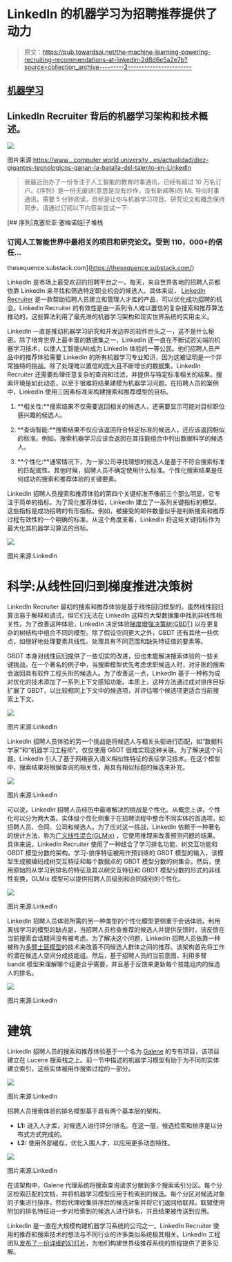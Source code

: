 # LinkedIn 的机器学习为招聘推荐提供了动力

> 原文：<https://pub.towardsai.net/the-machine-learning-powering-recruiting-recommendations-at-linkedin-2d8d6e5a2e7b?source=collection_archive---------2----------------------->

## [机器学习](https://towardsai.net/p/category/machine-learning)

## LinkedIn Recruiter 背后的机器学习架构和技术概述。

![](img/a0644e9d1eca2fbed19a9d74f0da9db3.png)

图片来源:[https://www . computer world university . es/actualidad/diez-gigantes-tecnologicos-ganan-la-batalla-del-talento-en-LinkedIn](https://www.computerworlduniversity.es/actualidad/diez-gigantes-tecnologicos-ganan-la-batalla-del-talento-en-linkedin)

> 我最近创办了一份专注于人工智能的教育时事通讯，已经有超过 10 万名订户。《序列》是一份无废话(意思是没有炒作，没有新闻等)的 ML 导向时事通讯，需要 5 分钟阅读。目标是让你与机器学习项目、研究论文和概念保持同步。请通过订阅以下内容来尝试一下:

[](https://thesequence.substack.com/) [## 序列|克塞尼亚·塞梅诺娃|子堆栈

### 订阅人工智能世界中最相关的项目和研究论文。受到 110，000+的信任…

thesequence.substack.com](https://thesequence.substack.com/) 

LinkedIn 是市场上最受欢迎的招聘平台之一。每天，来自世界各地的招聘人员都依靠 LinkedIn 来寻找和筛选特定职业机会的候选人。具体来说， [LinkedIn Recruiter](https://business.linkedin.com/talent-solutions/recruiter) 是一款帮助招聘人员建立和管理人才库的产品，可以优化成功招聘的机会。LinkedIn Recruiter 的有效性是由一系列令人难以置信的复杂搜索和推荐算法推动的，这些算法利用了最先进的机器学习架构和现实世界系统的实用主义。

LinkedIn 一直是推动机器学习研究和开发边界的软件巨头之一，这不是什么秘密。除了培育世界上最丰富的数据集之一，LinkedIn 还一直在不断试验尖端的机器学习技术，以使人工智能(AI)成为 LinkedIn 体验的一等公民。他们招聘人员产品中的推荐体验需要 LinkedIn 的所有机器学习专业知识，因为这被证明是一个非常独特的挑战。除了处理难以置信的庞大且不断增长的数据集，LinkedIn Recruiter 还需要处理任意复杂的查询和过滤，并提供与特定标准相关的结果。搜索环境是如此动态，以至于很难将结果建模为机器学习问题。在招聘人员的案例中，LinkedIn 使用三因素标准来构建搜索和推荐模型的目标。

1) **相关性:**搜索结果不仅需要返回相关的候选人，还需要显示可能对目标职位感兴趣的候选人。

2) **查询智能:**搜索结果不仅应该返回符合特定标准的候选人，还应该返回相似的标准。例如，搜索机器学习应该会返回在其技能组合中列出数据科学的候选人。

3) **个性化:**通常情况下，为一家公司寻找理想的候选人是基于不符合搜索标准的匹配属性。其他时候，招聘人员不确定使用什么标准。个性化搜索结果是任何成功的搜索和推荐体验的关键要素。

LinkedIn 招聘人员搜索和推荐体验的第四个关键标准不像前三个那么明显，它专注于简单的指标。为了简化推荐体验，LinkedIn 建立了一系列关键指标的模型，这些指标是成功招聘的有形指标。例如，被接受的邮件数量似乎是判断搜索和推荐过程有效性的一个明确的标准。从这个角度来看，LinkedIn 将这些关键指标作为最大化其机器学习算法的目标。

![](img/c7fcf036eb73a97e2ce6366172ca13e9.png)

图片来源:LinkedIn

# 科学:从线性回归到梯度推进决策树

LinkedIn Recruiter 最初的搜索和推荐体验是基于线性回归模型的。虽然线性回归算法易于解释和调试，但它们无法在 LinkedIn 这样的大型数据集中找到非线性相关性。为了改善这种体验，LinkedIn 决定体验[梯度增强决策树(GBDT)](https://en.wikipedia.org/wiki/Gradient_boosting#Gradient_tree_boosting) 以在更复杂的树结构中组合不同的模型。除了假设空间更大之外，GBDT 还有其他一些优点，如很好地处理要素共线性、处理具有不同范围和缺失特征值的要素等。

GBDT 本身对线性回归提供了一些切实的改进，但也未能解决搜索体验的一些关键挑战。在一个著名的例子中，当搜索模型优先考虑求职候选人时，对牙医的搜索会返回具有软件工程头衔的候选人。为了改善这一点，LinkedIn 基于一种称为成对优化的技术添加了一系列上下文感知功能。本质上，这种方法通过成对排序目标扩展了 GBDT，以比较相同上下文中的候选项，并评估哪个候选项更适合当前搜索上下文。

![](img/8c7a458f60b7f3092096ee983b5157ad.png)

图片来源:LinkedIn

LinkedIn 招聘人员体验的另一个挑战是将候选人与相关头衔进行匹配，如“数据科学家”和“机器学习工程师”。仅仅使用 GBDT 很难实现这种关联。为了解决这个问题，LinkedIn 引入了基于网络嵌入语义相似性特征的表征学习技术。在这个模型中，搜索结果将根据查询的相关性，用具有相似标题的候选来补充。

![](img/e21e44e2c996cacd0a9829e9abaa0ac7.png)

图片来源:LinkedIn

可以说，LinkedIn 招聘人员经历中最难解决的挑战是个性化。从概念上讲，个性化可以分为两大类。实体级个性化侧重于在招聘流程中整合不同实体的首选项，如招聘人员、合同、公司和候选人。为了应对这一挑战，LinkedIn 依赖于一种著名的统计方法，称为[广义线性混合(GLMix)](https://www.kdd.org/kdd2016/papers/files/adf0562-zhangA.pdf) ，它使用推理来改善预测问题的结果。具体来说，LinkedIn Recruiter 使用了一种结合了学习排名功能、树交互功能和 GBDT 模型分数的架构。学习-排序特征被用作预训练的 GBDT 模型的输入，该模型生成被编码成树交互特征和每个数据点的 GBDT 模型分数的树集合。然后，使用原始的从学习到排名的特征及其以树交互特征和 GBDT 模型分数的形式的非线性变换，GLMix 模型可以提供招聘人员级别和合同级别的个性化。

![](img/f35426be353586f31f713ee89eecac61.png)

图片来源:LinkedIn

LinkedIn 招聘人员体验所需的另一种类型的个性化模型更侧重于会话体验。利用离线学习的模型的缺点是，当招聘人员检查推荐的候选人并提供反馈时，该反馈在当前搜索会话期间没有被考虑。为了解决这个问题，LinkedIn 招聘人员依靠一种被称为[多臂土匪模型](https://en.wikipedia.org/wiki/Multi-armed_bandit)的技术来改善不同候选人群体之间的推荐。该架构首先将工作的潜在候选人空间分成技能组。然后，基于招聘人员的当前意图，利用多臂 bandit 模型来理解哪个组更合乎需要，并且基于反馈来更新每个技能组内的候选人的排名。

![](img/336272f483597ccd3ace8e1de7afd79d.png)

图片来源:LinkedIn

# 建筑

LinkedIn 招聘人员的搜索和推荐体验基于一个名为 [Galene](https://engineering.linkedin.com/search/did-you-mean-galene) 的专有项目，该项目建立在 Lucene 搜索栈之上。前一节中描述的机器学习模型有助于为不同的实体建立索引，这些实体被用作搜索过程的一部分。

![](img/ff8d7985f91d7c9b0b6b31b1015bb502.png)

图片来源:LinkedIn

招聘人员搜索体验的排名模型基于具有两个基本层的架构。

*   **L1:** 进入人才库，对候选人进行评分/排名。在这一层，候选检索和排序是以分布式方式完成的。​
*   **L2:** 使用外部缓存，优化入围人才，以应用更多动态特性。​

![](img/48cb7964bd476a7e9de3fa2479c2c486.png)

图片来源:LinkedIn

在该架构中，Galene 代理系统将搜索查询请求分散到多个搜索索引分区。每个分区检索匹配的文档，并将机器学习模型应用于检索到的候选。每个分区对候选对象的子集进行排序，然后代理收集排序后的候选对象并将它们返回给联邦。联盟使用附加的排名特征进一步对检索到的候选人进行排名，并且结果被传送到应用。

LinkedIn 是一直在大规模构建机器学习系统的公司之一。LinkedIn Recruiter 使用的推荐和搜索技术的想法与不同行业的许多类似系统极其相关。LinkedIn 工程团队[发布了一份详细的幻灯片](https://www.slideshare.net/QiGuo19/talent-search-and-recommendation-systems-at-linkedin-practical-challenges-and-lessons-learned-127365935?from_action=save)，为他们构建世界级推荐系统的旅程提供了更多见解。